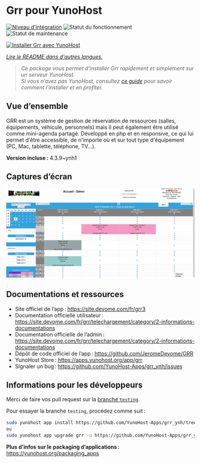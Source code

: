 <!--
Nota bene : ce README est automatiquement généré par <https://github.com/YunoHost/apps/tree/master/tools/readme_generator>
Il NE doit PAS être modifié à la main.
-->

# Grr pour YunoHost

[![Niveau d’intégration](https://apps.yunohost.org/badge/integration/grr)](https://ci-apps.yunohost.org/ci/apps/grr/)
![Statut du fonctionnement](https://apps.yunohost.org/badge/state/grr)
![Statut de maintenance](https://apps.yunohost.org/badge/maintained/grr)

[![Installer Grr avec YunoHost](https://install-app.yunohost.org/install-with-yunohost.svg)](https://install-app.yunohost.org/?app=grr)

*[Lire le README dans d'autres langues.](./ALL_README.md)*

> *Ce package vous permet d’installer Grr rapidement et simplement sur un serveur YunoHost.*  
> *Si vous n’avez pas YunoHost, consultez [ce guide](https://yunohost.org/install) pour savoir comment l’installer et en profiter.*

## Vue d’ensemble

GRR est un système de gestion de réservation de ressources (salles, équipements, véhicule, personnels) mais il peut également être utilisé comme mini-agenda partagé. Développé en php et en responsive, ce qui lui permet d'être accessible, de n'importe où et sur tout type d'équipement (PC, Mac, tablette, téléphone, TV...).


**Version incluse :** 4.3.9~ynh1

## Captures d’écran

![Capture d’écran de Grr](./doc/screenshots/home.png)

## Documentations et ressources

- Site officiel de l’app : <https://site.devome.com/fr/grr3>
- Documentation officielle utilisateur : <https://site.devome.com/fr/grr/telechargement/category/2-informations-documentations>
- Documentation officielle de l’admin : <https://site.devome.com/fr/grr/telechargement/category/2-informations-documentations>
- Dépôt de code officiel de l’app : <https://github.com/JeromeDevome/GRR>
- YunoHost Store : <https://apps.yunohost.org/app/grr>
- Signaler un bug : <https://github.com/YunoHost-Apps/grr_ynh/issues>

## Informations pour les développeurs

Merci de faire vos pull request sur la [branche `testing`](https://github.com/YunoHost-Apps/grr_ynh/tree/testing).

Pour essayer la branche `testing`, procédez comme suit :

```bash
sudo yunohost app install https://github.com/YunoHost-Apps/grr_ynh/tree/testing --debug
ou
sudo yunohost app upgrade grr -u https://github.com/YunoHost-Apps/grr_ynh/tree/testing --debug
```

**Plus d’infos sur le packaging d’applications :** <https://yunohost.org/packaging_apps>
